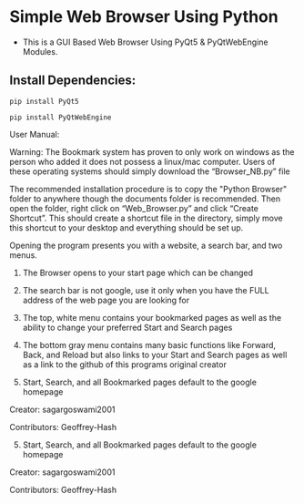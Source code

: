 
# Simple Web Browser Using Python
- This is a GUI Based Web Browser Using PyQt5 &amp; PyQtWebEngine Modules.

## Install Dependencies:
```
pip install PyQt5
```
```
pip install PyQtWebEngine
```

User Manual:

Warning:
The Bookmark system has proven to only work on windows as the person who added it does not possess a linux/mac computer.
Users of these operating systems should simply download the “Browser_NB.py” file

The recommended installation procedure is to copy the "Python Browser" folder to anywhere though the documents folder is recommended.
Then open the folder, right click on “Web_Browser.py” and click “Create Shortcut”. This should create a shortcut file in the directory, simply move this shortcut to your desktop and everything should be set up.

Opening the program presents you with a website, a search bar, and two menus.

1. The Browser opens to your start page which can be changed

2. The search bar is not google, use it only when you have the FULL address of the web page you are looking for

3. The top, white menu contains your bookmarked pages as well as the ability to change your preferred Start and Search pages

4. The bottom gray menu contains many basic functions like Forward, Back, and Reload but also links to your Start and Search pages
as well as a link to the github of this programs original creator

5. Start, Search, and all Bookmarked pages default to the google homepage

Creator: sagargoswami2001

Contributors: Geoffrey-Hash

5. Start, Search, and all Bookmarked pages default to the google homepage

Creator: sagargoswami2001

Contributors: Geoffrey-Hash
